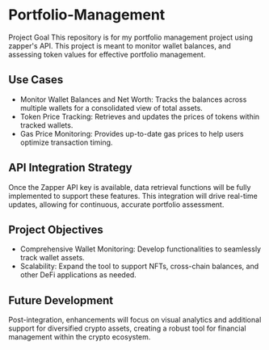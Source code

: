 # Portfolio-Management

Project Goal
This repository is for my portfolio management project using zapper's API. This project is meant to monitor wallet balances, and assessing token values for effective portfolio management.

## Use Cases
- Monitor Wallet Balances and Net Worth: Tracks the balances across multiple wallets for a consolidated view of total assets.
- Token Price Tracking: Retrieves and updates the prices of tokens within tracked wallets.
- Gas Price Monitoring: Provides up-to-date gas prices to help users optimize transaction timing.

## API Integration Strategy
Once the Zapper API key is available, data retrieval functions will be fully implemented to support these features. This integration will drive real-time updates, allowing for continuous, accurate portfolio assessment.

## Project Objectives
- Comprehensive Wallet Monitoring: Develop functionalities to seamlessly track wallet assets.
- Scalability: Expand the tool to support NFTs, cross-chain balances, and other DeFi applications as needed.

## Future Development
Post-integration, enhancements will focus on visual analytics and additional support for diversified crypto assets, creating a robust tool for financial management within the crypto ecosystem.
